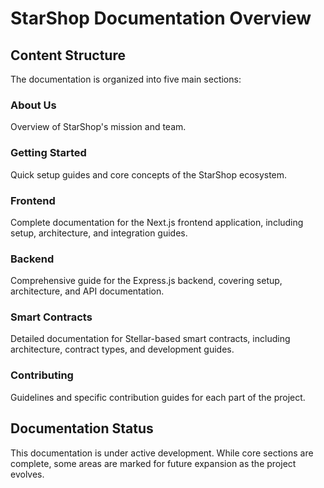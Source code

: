 # StarShop Documentation Overview

## Content Structure
The documentation is organized into five main sections:

### About Us
Overview of StarShop's mission and team.

### Getting Started
Quick setup guides and core concepts of the StarShop ecosystem.

### Frontend
Complete documentation for the Next.js frontend application, including setup, architecture, and integration guides.

### Backend
Comprehensive guide for the Express.js backend, covering setup, architecture, and API documentation.

### Smart Contracts
Detailed documentation for Stellar-based smart contracts, including architecture, contract types, and development guides.

### Contributing
Guidelines and specific contribution guides for each part of the project.

## Documentation Status
This documentation is under active development. While core sections are complete, some areas are marked for future expansion as the project evolves.